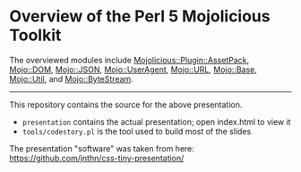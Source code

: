 # Overview of the Perl 5 Mojolicious Toolkit

The overviewed modules include
[Mojolicious::Plugin::AssetPack](https://metacpan.org/pod/Mojolicious::Plugin::AssetPack), [Mojo::DOM](https://metacpan.org/pod/Mojo::DOM), [Mojo::JSON](https://metacpan.org/pod/Mojo::JSON),
[Mojo::UserAgent](https://metacpan.org/pod/Mojo::UserAgent),
[Mojo::URL](https://metacpan.org/pod/Mojo::URL),
[Mojo::Base](https://metacpan.org/pod/Mojo::Base),
[Mojo::Util](https://metacpan.org/pod/Mojo::Util), and
[Mojo::ByteStream](https://metacpan.org/pod/Mojo::ByteStream).


-----

This repository contains the source for the above presentation.

* `presentation` contains the actual presentation; open index.html to view it
* `tools/codestory.pl` is the tool used to build most of the slides

The presentation "software" was taken from here:
https://github.com/jnthn/css-tiny-presentation/